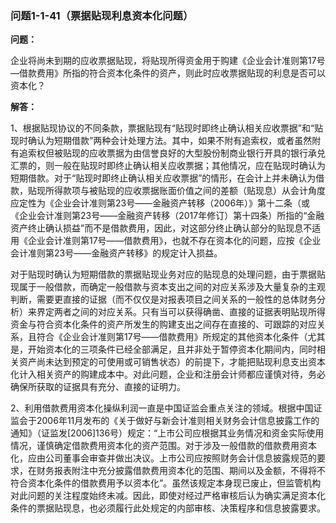 ### 问题1-1-41（票据贴现利息资本化问题）

**问题：**

企业将尚未到期的应收票据贴现，将贴现所得资金用于购建《企业会计准则第17号—借款费用》所指的符合资本化条件的资产，则此时应收票据贴现的利息是否可以资本化？

**解答：**

1、根据贴现协议的不同条款，票据贴现有“贴现时即终止确认相关应收票据”和“贴现时确认为短期借款”两种会计处理方法。其中，如果不附有追索权，或者虽然附有追索权但被贴现的应收票据为由信誉良好的大型股份制商业银行开具的银行承兑汇票的，则一般在贴现时即终止确认相关应收票据；其他情况，应在贴现时确认为短期借款。对于“贴现时即终止确认相关应收票据”的情形，在会计上并未确认为借款，贴现所得款项与被贴现的应收票据账面价值之间的差额（贴现息）从会计角度应定性为《企业会计准则第23号——金融资产转移（2006年）》第十二条（或《企业会计准则第23号——金融资产转移（2017年修订）第十四条）所指的“金融资产终止确认损益”而不是借款费用，因此，对这部分终止确认部分的贴现息不适用《企业会计准则第17号——借款费用》，也就不存在资本化的问题，应按《企业会计准则第23号——金融资产转移》的规定计入损益。

对于贴现时确认为短期借款的票据贴现业务对应的贴现息的处理问题，由于票据贴现属于一般借款，而确定一般借款与资本支出之间的对应关系涉及大量复杂的主观判断，需要更直接的证据（而不仅仅是对报表项目之间关系的一般性的总体财务分析）来界定两者之间的对应关系。只有当可以获得确凿、直接的证据表明贴现所得资金与符合资本化条件的资产所发生的购建支出之间存在直接的、可跟踪的对应关系，且符合《企业会计准则第17号——借款费用》所规定的其他资本化条件（尤其是，开始资本化的三项条件已经全部满足，且并非处于暂停资本化期间内，同时相关资产尚未达到预定的可使用或可销售状态）的前提下，才能把贴现利息支出资本化计入相关资产的购建成本中。对此问题，企业和注册会计师都应谨慎对待，务必确保所获取的证据具有充分、直接的证明力。

2、利用借款费用资本化操纵利润一直是中国证监会重点关注的领域。根据中国证监会于2006年11月发布的《关于做好与新会计准则相关财务会计信息披露工作的通知》（证监发[2006]136号）规定：“上市公司应根据其业务情况和资金实际使用情况，谨慎确定借款费用资本化的资产范围。对于涉及一般借款的借款费用资本化，应由公司董事会审查并做出决议。上市公司应按照财务会计信息披露规范的要求，在财务报表附注中充分披露借款费用资本化的范围、期间以及金额，不得将不符合资本化条件的借款费用予以资本化”。虽然该规定本身现已废止，但监管机构对此问题的关注程度始终未减。因此，即使对经过严格审核后认为确实满足资本化条件的票据贴现息，也必须履行此处规定的内部审核、决策程序和信息披露要求。